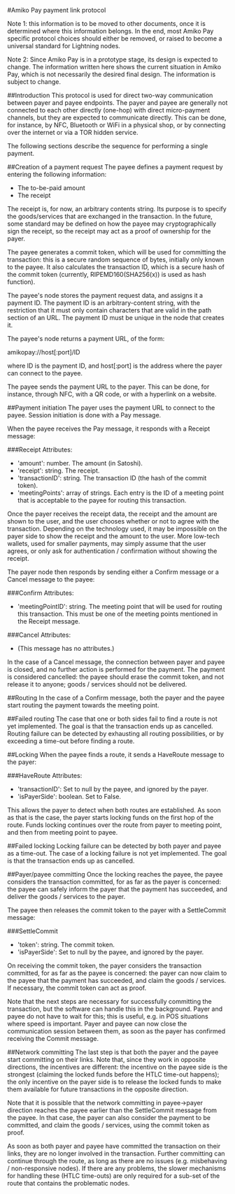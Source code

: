 #Amiko Pay payment link protocol

Note 1: this information is to be moved to other documents, once it is
determined where this information belongs. In the end, most Amiko Pay specific
protocol choices should either be removed, or raised to become a universal
standard for Lightning nodes.

Note 2: Since Amiko Pay is in a prototype stage, its design is expected to
change. The information written here shows the current situation in Amiko Pay,
which is not necessarily the desired final design. The information is subject to
change.


##Introduction
This protocol is used for direct two-way communication between payer and payee
endpoints. The payer and payee are generally not connected to each other
directly (one-hop) with direct micro-payment channels, but they are expected to
communicate directly. This can be done, for instance, by NFC, Bluetooth or WiFi
in a physical shop, or by connecting over the internet or via a TOR hidden
service.

The following sections describe the sequence for performing a single payment.


##Creation of a payment request
The payee defines a payment request by entering the following information:
* The to-be-paid amount
* The receipt

The receipt is, for now, an arbitrary contents string. Its purpose is to
specify the goods/services that are exchanged in the transaction. In the future,
some standard may be defined on how the payee may cryptographically sign the
receipt, so the receipt may act as a proof of ownership for the payer.

The payee generates a commit token, which will be used for committing the
transaction: this is a secure random sequence of bytes, initially only known to
the payee. It also calculates the transaction ID, which is a secure hash
of the commit token (currently, RIPEMD160(SHA256(x)) is used as hash function).

The payee's node stores the payment request data, and assigns it a payment ID.
The payment ID is an arbitrary-content string, with the restriction that it
must only contain characters that are valid in the path section of an URL.
The payment ID must be unique in the node that creates it.

The payee's node returns a payment URL, of the form:

amikopay://host[:port]/ID

where ID is the payment ID, and host[:port] is the address where the payer can
connect to the payee.

The payee sends the payment URL to the payer. This can be done, for
instance, through NFC, with a QR code, or with a hyperlink on a website.


##Payment initiation
The payer uses the payment URL to connect to the payee. Session initiation is
done with a Pay message.

When the payee receives the Pay message, it responds with a Receipt message:

###Receipt
Attributes:
* 'amount': number. The amount (in Satoshi).
* 'receipt': string. The receipt.
* 'transactionID': string. The transaction ID (the hash of the commit token).
* 'meetingPoints': array of strings. Each entry is the ID of a meeting point
  that is acceptable to the payee for routing this transaction.

Once the payer receives the receipt data, the receipt and the amount are shown
to the user, and the user chooses whether or not to agree with the transaction.
Depending on the technology used, it may be impossible on the payer side to
show the receipt and the amount to the user. More low-tech wallets, used for
smaller payments, may simply assume that the user agrees, or only ask for
authentication / confirmation without showing the receipt.

The payer node then responds by sending either a Confirm message or a Cancel
message to the payee:

###Confirm
Attributes:
* 'meetingPointID': string. The meeting point that will be used for routing
  this transaction. This must be one of the meeting points mentioned in the
  Receipt message.

###Cancel
Attributes:
* (This message has no attributes.)

In the case of a Cancel message, the connection between payer and payee is
closed, and no further action is performed for the payment. The payment is
considered cancelled: the payee should erase the commit token, and not release
it to anyone; goods / services should not be delivered.


##Routing
In the case of a Confirm message, both the payer and the payee start routing
the payment towards the meeting point.


##Failed routing
The case that one or both sides fail to find a route is not yet implemented.
The goal is that the transaction ends up as cancelled.
Routing failure can be detected by exhausting all routing possibilities, or
by exceeding a time-out before finding a route.


##Locking
When the payee finds a route, it sends a HaveRoute message to the payer:

###HaveRoute
Attributes:
* 'transactionID': Set to null by the payee, and ignored by the payer.
* 'isPayerSide': boolean. Set to False.

This allows the payer to detect when both routes are established. As soon as
that is the case, the payer starts locking funds on the first hop of the route.
Funds locking continues over the route from payer to meeting point, and then
from meeting point to payee.


##Failed locking
Locking failure can be detected by both payer and payee as a time-out. The
case of a locking failure is not yet implemented. The goal is that the
transaction ends up as cancelled.


##Payer/payee committing
Once the locking reaches the payee, the payee considers the transaction
committed, for as far as the payer is concerned: the payee can safely inform
the payer that the payment has succeeded, and deliver the goods / services
to the payer.

The payee then releases the commit token to the payer with a SettleCommit message:

###SettleCommit
* 'token': string. The commit token.
* 'isPayerSide': Set to null by the payee, and ignored by the payer.

On receiving the commit token, the payer considers the transaction
committed, for as far as the payee is concerned: the payer can now claim to
the payee that the payment has succeeded, and claim the goods / services.
If necessary, the commit token can act as proof.

Note that the next steps are necessary for successfully committing the
transaction, but the software can handle this in the background. Payer and
payee do not have to wait for this; this is useful, e.g. in POS situations
where speed is important. Payer and payee can now close the communication
session between them, as soon as the payer has confirmed receiving the
Commit message.


##Network committing
The last step is that both the payer and the payee start committing on their
links. Note that, since they work in opposite directions, the incentives are
different: the incentive on the payee side is the strongest (claiming the
locked funds before the HTLC time-out happens); the only incentive on the payer
side is to release the locked funds to make them available for future
transactions in the opposite direction.

Note that it is possible that the network committing in payee->payer direction
reaches the payee earlier than the SettleCommit message from the payee. In that
case, the payer can also consider the payment to be committed, and claim the
goods / services, using the commit token as proof.

As soon as both payer and payee have committed the transaction on their links,
they are no longer involved in the transaction. Further committing can continue
through the route, as long as there are no issues (e.g. misbehaving /
non-responsive nodes). If there are any problems, the slower mechanisms for
handling these (HTLC time-outs) are only required for a sub-set of the route
that contains the problematic nodes.

